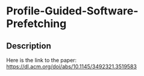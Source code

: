 # Profile-Guided-Software-Prefetching
## Description

Here is the link to the paper: https://dl.acm.org/doi/abs/10.1145/3492321.3519583
